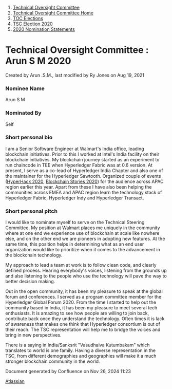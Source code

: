 1. [Technical Oversight Committee](index.html)
2. [Technical Oversight Committee Home](Technical-Oversight-Committee-Home_21430274.html)
3. [TOC Elections](TOC-Elections_21448771.html)
4. [TSC Election 2020](TSC-Election-2020_21434260.html)
5. [2020 Nomination Statements](2020-Nomination-Statements_21451712.html)

# Technical Oversight Committee : Arun S M 2020

Created by Arun .S.M., last modified by Ry Jones on Aug 19, 2021

### Nominee Name

Arun S M

### Nominated By

Self

### Short personal bio

I am a Senior Software Engineer at Walmart's India office, leading blockchain initiatives. Prior to this I worked at Intel's India facility on their blockchain initiatives. My blockchain journey started as an experiment to run chaincode in TEE when Hyperledger Fabric was at 0.6 version. At present, I serve as a co-lead of Hyperledger India Chapter and also one of the maintainer for the Hyperledger Sawtooth. Organized couple of events ([HyperHack 2020](https://lf-hyperledger.atlassian.net/wiki/display/CP/Hackathon+Feb+2020), [Blockchain Stories 2020](https://www.hyperledger.org/blog/2020/08/19/blockchain-stories-2020-highlights-from-five-weeks-of-community-sharing-in-asia-pacific)) for the audience across APAC region earlier this year. Apart from these I have also been helping the communities across EMEA and APAC region learn the technology stack of Hyperledger Fabric, Hyperledger Indy and Hyperledger Transact.

### Short personal pitch

I would like to nominate myself to serve on the Technical Steering Committee. My position at Walmart places me uniquely in the community where at one end we experience use of blockchain at scale like nowhere else, and on the other end we are pioneers in adopting new features. At the same time, this position helps in determining what as an end user organization would like to prioritize when it comes to the advancement in the blockchain technology.

My approach to lead a team at work is to follow clean code, and clearly defined process. Hearing everybody's voices, listening from the grounds up and also listening to the people who use the technology will pave the way to better decision making.

Out in the open community, it has been my pleasure to speak at the global forum and conferences. I served as a program committee member for the Hyperledger Global Forum 2020. From the time I started to help out the community based in India, it has been my pleasure to meet several tech enthusiasts. It is amazing to see how people are willing to join back, contribute back once they understand the technology. Often times it is lack of awareness that makes one think that Hyperledger consortium is out of their reach. The TSC representation will help me to bridge the voices and bring in new perspectives.

There is a saying in India/Sanksrit "Vasudhaiva Kutumbakam" which translates to world is one family. Having a diverse representation in the TSC, from different demographies and geographies will make it a much stronger blockchain community in the world.

Document generated by Confluence on Nov 26, 2024 11:23

[Atlassian](http://www.atlassian.com/)
